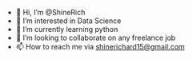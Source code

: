 - 👋 Hi, I’m @ShineRich
- 👀 I’m interested in Data Science
- 🌱 I’m currently learning python
- 💞️ I’m looking to collaborate on any freelance job
- 📫 How to reach me via shinerichard15@gmail.com

<!---
ShineRich/ShineRich is a ✨ special ✨ repository because its `README.md` (this file) appears on your GitHub profile.
You can click the Preview link to take a look at your changes.
--->
